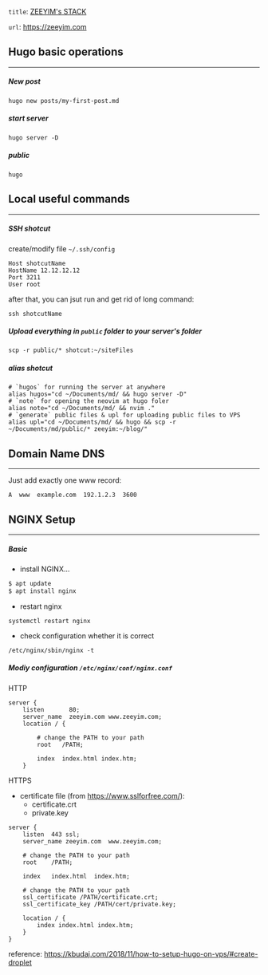 `title`: [ZEEYIM's STACK](https://zeeyim.com/)  

`url`: https://zeeyim.com  

## Hugo basic operations
------------------------
##### New post
```
hugo new posts/my-first-post.md
```

##### start server
```
hugo server -D
```

##### public
```
hugo
```

## Local useful commands
-----------------------
##### SSH shotcut
create/modify file `~/.ssh/config`
```config
Host shotcutName
HostName 12.12.12.12
Port 3211
User root
```
after that, you can jsut run and get rid of long command:
```
ssh shotcutName
```

##### Upload everything in `public` folder to your server's folder
```
scp -r public/* shotcut:~/siteFiles
```

##### alias shotcut
```
# `hugos` for running the server at anywhere
alias hugos="cd ~/Documents/md/ && hugo server -D"
# `note` for opening the neovim at hugo foler
alias note="cd ~/Documents/md/ && nvim ."
# `generate` public files & upl for uploading public files to VPS
alias upl="cd ~/Documents/md/ && hugo && scp -r ~/Documents/md/public/* zeeyim:~/blog/"
```

## Domain Name DNS
--------------------
Just add exactly one www record:
```
A  www  example.com  192.1.2.3  3600
```

## NGINX Setup
----------------
##### Basic
- install NGINX...
```bash
$ apt update
$ apt install nginx
```
- restart nginx
```
systemctl restart nginx
``` 
- check configuration whether it is correct
```
/etc/nginx/sbin/nginx -t
```
##### Modiy configuration `/etc/nginx/conf/nginx.conf`
HTTP
```
server {
    listen       80;
    server_name  zeeyim.com www.zeeyim.com;
    location / {

        # change the PATH to your path
        root   /PATH;

        index  index.html index.htm;
    }
```
HTTPS
- certificate file (from https://www.sslforfree.com/):
    - certificate.crt
    - private.key
```
server {
    listen  443 ssl;
    server_name zeeyim.com  www.zeeyim.com;

    # change the PATH to your path
    root    /PATH; 

    index   index.html  index.htm;

    # change the PATH to your path
    ssl_certificate /PATH/certificate.crt;
    ssl_certificate_key /PATH/cert/private.key;

    location / {
        index index.html index.htm;
    }
}
```

reference:
https://kbudaj.com/2018/11/how-to-setup-hugo-on-vps/#create-droplet



